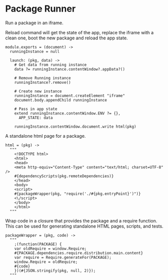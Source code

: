 Package Runner
==============

Run a package in an iframe.

Reload command will get the state of the app, replace the iframe with a clean
one, boot the new package and reload the app state.

    module.exports = (document) ->
      runningInstance = null

      launch: (pkg, data) ->
        # Get data from running instance
        data ?= runningInstance.contentWindow?.appData?()

        # Remove Running instance
        runningInstance?.remove()

        # Create new instance
        runningInstance = document.createElement "iframe"
        document.body.appendChild runningInstance

        # Pass in app state
        extend runningInstance.contentWindow.ENV ?= {},
          APP_STATE: data

        runningInstance.contentWindow.document.write html(pkg)

A standalone html page for a package.

    html = (pkg) ->
      """
        <!DOCTYPE html>
        <html>
        <head>
        <meta http-equiv="Content-Type" content="text/html; charset=UTF-8" />
        #{dependencyScripts(pkg.remoteDependencies)}
        </head>
        <body>
        <script>
        #{packageWrapper(pkg, "require('./#{pkg.entryPoint}')")}
        <\/script>
        </body>
        </html>
      """

Wrap code in a closure that provides the package and a require function. This
can be used for generating standalone HTML pages, scripts, and tests.

    packageWrapper = (pkg, code) ->
      """
        ;(function(PACKAGE) {
        var oldRequire = window.Require;
        #{PACKAGE.dependencies.require.distribution.main.content}
        var require = Require.generateFor(PACKAGE);
        window.Require = oldRequire;
        #{code}
        })(#{JSON.stringify(pkg, null, 2)});
      """
